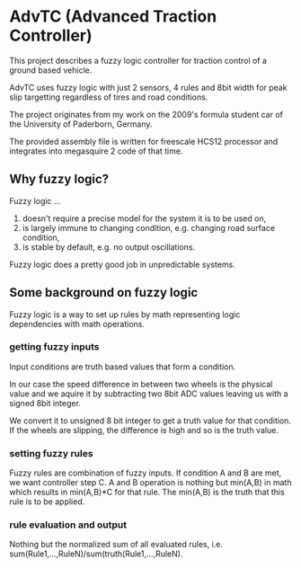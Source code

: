 # AdvTC (Advanced Traction Controller)

This project describes a fuzzy logic controller for traction control of a ground based vehicle.

AdvTC uses fuzzy logic with just 2 sensors, 4 rules and 8bit width for peak slip targetting regardless of tires and road conditions.

The project originates from my work on the 2009's formula student car of the University of Paderborn, Germany.

The provided assembly file is written for freescale HCS12 processor and integrates into megasquire 2 code of that time.


## Why fuzzy logic?
Fuzzy logic ...
1. doesn't require a precise model for the system it is to be used on,
2. is largely immune to changing condition, e.g. changing road surface condition,
3. is stable by default, e.g. no output oscillations.

Fuzzy logic does a pretty good job in unpredictable systems.

## Some background on fuzzy logic

Fuzzy logic is a way to set up rules by math representing logic dependencies with math operations.

### getting fuzzy inputs

Input conditions are truth based values that form a condition.

In our case the speed difference in between two wheels is the physical value and we aquire it by subtracting two 8bit ADC values leaving us with a signed 8bit integer.

We convert it to unsigned 8 bit integer to get a truth value for that condition. If the wheels are slipping, the difference is high and so is the truth value.

### setting fuzzy rules

Fuzzy rules are combination of fuzzy inputs. If condition A and B are met, we want controller step C. A and B operation is nothing but min(A,B) in math which results in min(A,B)*C for that rule. The min(A,B) is the truth that this rule is to be applied.

### rule evaluation and output

Nothing but the normalized sum of all evaluated rules, i.e. sum(Rule1,...,RuleN)/sum(truth(Rule1,...,RuleN).


